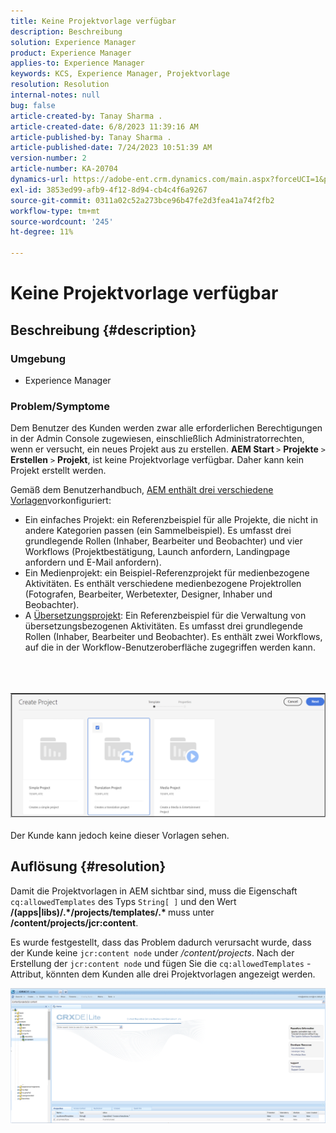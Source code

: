 ```yaml
---
title: Keine Projektvorlage verfügbar
description: Beschreibung
solution: Experience Manager
product: Experience Manager
applies-to: Experience Manager
keywords: KCS, Experience Manager, Projektvorlage
resolution: Resolution
internal-notes: null
bug: false
article-created-by: Tanay Sharma .
article-created-date: 6/8/2023 11:39:16 AM
article-published-by: Tanay Sharma .
article-published-date: 7/24/2023 10:51:39 AM
version-number: 2
article-number: KA-20704
dynamics-url: https://adobe-ent.crm.dynamics.com/main.aspx?forceUCI=1&pagetype=entityrecord&etn=knowledgearticle&id=d26e3015-f105-ee11-8f6e-6045bd006b3d
exl-id: 3853ed99-afb9-4f12-8d94-cb4c4f6a9267
source-git-commit: 0311a02c52a273bce96b47fe2d3fea41a74f2fb2
workflow-type: tm+mt
source-wordcount: '245'
ht-degree: 11%

---
```


# Keine Projektvorlage verfügbar

## Beschreibung {#description}


### Umgebung

- Experience Manager


### Problem/Symptome

Dem Benutzer des Kunden werden zwar alle erforderlichen Berechtigungen in der Admin Console zugewiesen, einschließlich Administratorrechten, wenn er versucht, ein neues Projekt aus zu erstellen. <b>AEM Start </b>`>`  <b>Projekte</b> `>`  <b>Erstellen</b> `>`  <b>Projekt</b>, ist keine Projektvorlage verfügbar. Daher kann kein Projekt erstellt werden.

Gemäß dem Benutzerhandbuch, [AEM enthält drei verschiedene Vorlagen](https://experienceleague.adobe.com/docs/experience-manager-cloud-service/content/sites/authoring/projects/overview.html?lang=en#project-templates)vorkonfiguriert:

- Ein einfaches Projekt: ein Referenzbeispiel für alle Projekte, die nicht in andere Kategorien passen (ein Sammelbeispiel). Es umfasst drei grundlegende Rollen (Inhaber, Bearbeiter und Beobachter) und vier Workflows (Projektbestätigung, Launch anfordern, Landingpage anfordern und E-Mail anfordern).
- Ein Medienprojekt: ein Beispiel-Referenzprojekt für medienbezogene Aktivitäten. Es enthält verschiedene medienbezogene Projektrollen (Fotografen, Bearbeiter, Werbetexter, Designer, Inhaber und Beobachter).
- A [Übersetzungsprojekt](https://experienceleague.adobe.com/docs/experience-manager-cloud-service/content/sites/administering/reusing-content/translation/overview.html?lang=en): Ein Referenzbeispiel für die Verwaltung von übersetzungsbezogenen Aktivitäten. Es umfasst drei grundlegende Rollen (Inhaber, Bearbeiter und Beobachter). Es enthält zwei Workflows, auf die in der Workflow-Benutzeroberfläche zugegriffen werden kann.

<br><br><br>![](assets/___d36e3015-f105-ee11-8f6e-6045bd006b3d___.png)<br><br>
Der Kunde kann jedoch keine dieser Vorlagen sehen.


## Auflösung {#resolution}


Damit die Projektvorlagen in AEM sichtbar sind, muss die Eigenschaft `cq:allowedTemplates` des Typs `String[ ]` und den Wert <b>/(apps|libs)/.\*/projects/templates/.\* </b> muss unter <b>/content/projects/jcr:content</b>.

Es wurde festgestellt, dass das Problem dadurch verursacht wurde, dass der Kunde keine `jcr:content node` under */content/projects*. Nach der Erstellung der `jcr:content node` und fügen Sie die `cq:allowedTemplates` -Attribut, könnten dem Kunden alle drei Projektvorlagen angezeigt werden.



![](assets/ef0af61b-2843-ed11-bba2-0022480866ad.png)

